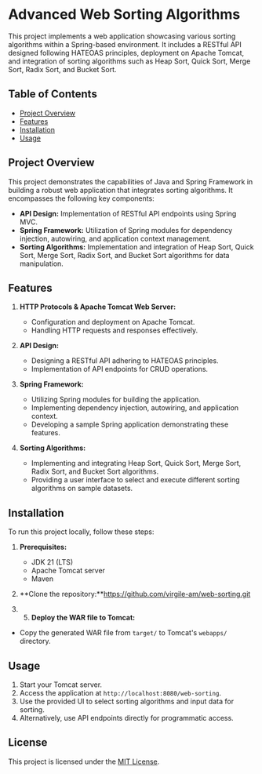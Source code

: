 # Advanced Web Sorting Algorithms

This project implements a web application showcasing various sorting algorithms within a Spring-based environment. It includes a RESTful API designed following HATEOAS principles, deployment on Apache Tomcat, and integration of sorting algorithms such as Heap Sort, Quick Sort, Merge Sort, Radix Sort, and Bucket Sort.

## Table of Contents
- [Project Overview](#project-overview)
- [Features](#features)
- [Installation](#installation)
- [Usage](#usage)
 

## Project Overview

This project demonstrates the capabilities of Java and Spring Framework in building a robust web application that integrates sorting algorithms. It encompasses the following key components:

- **API Design:** Implementation of RESTful API endpoints using Spring MVC.
- **Spring Framework:** Utilization of Spring modules for dependency injection, autowiring, and application context management.
- **Sorting Algorithms:** Implementation and integration of Heap Sort, Quick Sort, Merge Sort, Radix Sort, and Bucket Sort algorithms for data manipulation.

## Features

1. **HTTP Protocols & Apache Tomcat Web Server:**
    - Configuration and deployment on Apache Tomcat.
    - Handling HTTP requests and responses effectively.

2. **API Design:**
    - Designing a RESTful API adhering to HATEOAS principles.
    - Implementation of API endpoints for CRUD operations.

3. **Spring Framework:**
    - Utilizing Spring modules for building the application.
    - Implementing dependency injection, autowiring, and application context.
    - Developing a sample Spring application demonstrating these features.

4. **Sorting Algorithms:**
    - Implementing and integrating Heap Sort, Quick Sort, Merge Sort, Radix Sort, and Bucket Sort algorithms.
    - Providing a user interface to select and execute different sorting algorithms on sample datasets.

## Installation

To run this project locally, follow these steps:

1. **Prerequisites:**
    - JDK 21 (LTS)
    - Apache Tomcat server
    - Maven

2. **Clone the repository:**https://github.com/virgile-am/web-sorting.git
3. 5. **Deploy the WAR file to Tomcat:**
- Copy the generated WAR file from `target/` to Tomcat's `webapps/` directory.

## Usage

1. Start your Tomcat server.
2. Access the application at `http://localhost:8080/web-sorting`.
3. Use the provided UI to select sorting algorithms and input data for sorting.
4. Alternatively, use API endpoints directly for programmatic access.

## License

This project is licensed under the [MIT License](LICENSE).